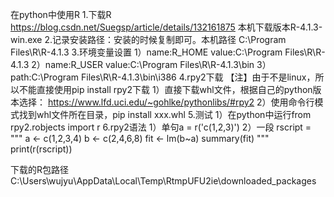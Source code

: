 在python中使用R
1.下载R https://blog.csdn.net/Suegsp/article/details/132161875 本机下载版本R-4.1.3-win.exe
2.记录安装路径：安装的时候复制即可。本机路径 C:\Program Files\R\R-4.1.3
3.环境变量设置
	1）name:R_HOME  value:C:\Program Files\R\R-4.1.3
	2）name:R_USER  value:C:\Program Files\R\R-4.1.3\bin
	3）path:C:\Program Files\R\R-4.1.3\bin\i386
4.rpy2下载
	【注】由于不是linux，所以不能直接使用pip install rpy2下载
	1）直接下载whl文件，根据自己的python版本选择： https://www.lfd.uci.edu/~gohlke/pythonlibs/#rpy2
	2）使用命令行模式找到whl文件所在目录，pip install xxx.whl
5.测试
	1）在python中运行from rpy2.robjects import r
6.rpy2语法
	1）单句a = r('c(1,2,3)')
	2）一段	rscript = """
		a <- c(1,2,3,4)
		b <- c(2,4,6,8)
		fit <- lm(b~a)
		summary(fit)
		"""
		print(r(rscript))

下载的R包路径 C:\Users\wujyu\AppData\Local\Temp\RtmpUFU2ie\downloaded_packages